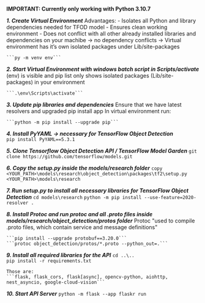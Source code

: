 **IMPORTANT: Currently only working with Python 3.10.7**

***1.  Create Virtual Environment***
    Advantages:
    -	Isolates all Python and library dependencies needed for TFOD model
    -	Ensures clean working environment
    -	Does not conflict with all other already installed libraries and dependencies on your machibe 
        -> no dependency conflicts
        -> Virtual environment has it’s own isolated packages under Lib/site-packages

    ```py -m venv env```

***2.  Start Virtual Environment with windows batch script in Scripts/activate***
    (env) is visible and pip list only shows isolated packages (Lib/site-packages) in your environment

    ```.\env\Scripts\activate```

***3.  Update pip libraries and dependencies***
    Ensure that we have latest resolvers and upgraded pip install app
    In virtual environment run:

    ```python -m pip install --upgrade pip```

***4.  Install PyYAML -> necessary for TensorFlow Object Detection***  
    `pip install PyYAML==5.3.1`

***5.  Clone Tensorflow Object Detection API / TensorFlow Model Garden***
    ```git clone https://github.com/tensorflow/models.git```

***6.  Copy the setup.py inside the models/research folder***
    ```copy <YOUR_PATH>\models\research\object_detection\packages\tf2\setup.py <YOUR_PATH>\models\research```

***7.  Run setup.py to install all necessary libraries for TensorFlow Object Detection***
    ```cd models\research```
    ```python -m pip install --use-feature=2020-resolver .```

***8.  Install Protoc and run protoc and all .proto files inside models/research/object_detection/protos folder***
    Protoc "used to compile .proto files, which contain service and message definitions"

    ```pip install --upgrade protobuf==3.20.0```
    ```protoc object_detection/protos/*.proto --python_out=.```

***9.  Install all required libraries for the API***
    ```cd ..\..```  
    ```pip install -r requirements.txt```  

    Those are:  
    ```flask, flask_cors, flask[async], opencv-python, aiohttp, nest_asyncio, google-cloud-vision```

***10. Start API Server***
    ```python -m flask --app flaskr run```
